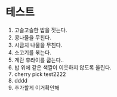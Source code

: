 # 테스트

1. 고슬고슬한 밥을 짓는다.
2. 콩나물을 무친다.
3. 시금치 나물을 무친다.
4. 소고기를 볶는다.
5. 계란 후라이를 굽는다..
6. 밥 위에 같은 색깔이 이웃하지 않도록 올린다.
7. cherry pick test2222
8. dddd
9. 추가할게 이거확인해
